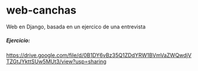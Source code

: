 # web-canchas
Web en Django, basada en un ejercico de una entrevista

##### Ejercicio:
https://drive.google.com/file/d/0B1DY6vBz35Q1ZDdYRW1BVmVaZWQwdjVTZGtJYkttSUw5MUt3/view?usp=sharing

